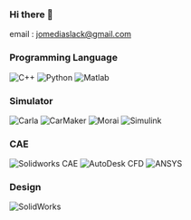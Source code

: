 ### Hi there 👋

email : jomediaslack@gmail.com

### Programming Language
![C++](https://img.shields.io/badge/C++-00599C?style=flat-square&logo=cplusplus&logoColor=white)
![Python](https://img.shields.io/badge/Python-3776AB?style=flat-square&logo=python&logoColor=white)
![Matlab](https://img.shields.io/badge/Matlab-0076A8?style=flat-square&logo=mathworks&logoColor=white)

### Simulator
![Carla](https://img.shields.io/badge/Carla-FFA511?style=flat-square&logo=&logoColor=white)
![CarMaker](https://img.shields.io/badge/CarMaker-FFA500?style=flat-square&logo=&logoColor=white) <!-- CarMaker 로고가 없어 대체 색상 사용 -->
![Morai](https://img.shields.io/badge/Morai-0088CC?style=flat-square&logo=&logoColor=white) <!-- Morai 로고가 없어 대체 색상 사용 -->
![Simulink](https://img.shields.io/badge/Simulink-0076A8?style=flat-square&logo=mathworks&logoColor=white)

### CAE

![Solidworks CAE](https://img.shields.io/badge/Solidworks_CAE-0076A8?style=flat-square&logo=solidworks&logoColor=white)
![AutoDesk CFD](https://img.shields.io/badge/AutoDesk_CFD-0076A8?style=flat-square&logo=autodesk&logoColor=white)
![ANSYS](https://img.shields.io/badge/ANSYS-0076A8?style=flat-square&logo=ansys&logoColor=white)

### Design
![SolidWorks](https://img.shields.io/badge/SolidWorks-FFA500?style=flat-square&logo=solidworks&logoColor=white)



<!--
**youngsangc/youngsangc** is a ✨ _special_ ✨ repository because its `README.md` (this file) appears on your GitHub profile.

Here are some ideas to get you started:

- 🔭 I’m currently working on ...
- 🌱 I’m currently learning ...
- 👯 I’m looking to collaborate on ...
- 🤔 I’m looking for help with ...
- 💬 Ask me about ...
- 📫 How to reach me: ...
- 😄 Pronouns: ...
- ⚡ Fun fact: ...
-->
